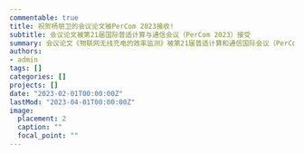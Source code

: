 ```yaml
---
commentable: true
title: 祝贺杨朋卫的会议论文被PerCom 2023接收!
subtitle: 会议论文被第21届国际普适计算与通信会议（PerCom 2023）接受
summary: 会议论文《物联网无线充电的效率监测》被第21届普适计算和通信国际会议（PerCom 2023）接受。
authors:
- admin
tags: []
categories: []
projects: []
date: "2023-02-01T00:00:00Z"
lastMod: "2023-04-01T00:00:00Z"
image:
  placement: 2
  caption: ""
  focal_point: ""
---
```

